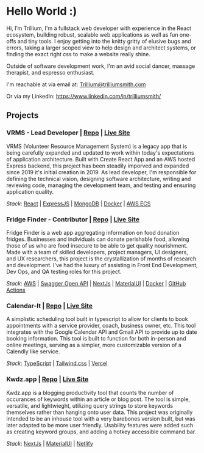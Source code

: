 # Hello World :)

Hi, I’m Trillium, I'm a fullstack web developer with experience in the React ecosystem, building robust, scalable web applications as well as fun one-offs and tiny tools. 
I enjoy getting into the knitty gritty of elusive bugs and errors, taking a larger scoped view to help design and architect systems, or finding the exact right css to make a website really shine.

Outside of software development work, I'm an avid social dancer, massage therapist, and espresso enthusiast.

I'm reachable at via email at: Trillium@trilliumsmith.com

Or via my LinkedIn: https://www.linkedin.com/in/trilliumsmith/

## Projects



### **VRMS** - Lead Developer | [Repo](https://github.com/hackforla/VRMS/) | [Live Site](https://www.vrms.io/)

VRMS (Volunteer Resource Management System) is a legacy app that is being carefully expanded and updated to work within today's expectations of application architecture.
Built with Create React App and an AWS hosted Express backend, this project has been steadily imporved and expanded since 2019 it's initial creation in 2019.
As lead developer, I'm responsible for defining the technical vision, designing software architecture, writing and reviewing code, managing the development team, and testing and ensuring application quality.

*Stack*: [React](https://react.dev/) | [ExpressJS](https://expressjs.com/) | [MongoDB](https://www.mongodb.com/)  |  [Docker](https://www.docker.com/) | [AWS ECS](https://aws.amazon.com/ecs/)



### **Fridge Finder** - Contributor | [Repo](https://github.com/CollectiveFocus) | [Live Site](https://fridgefinder.app/)

Fridge Finder is a web app aggregating information on food donation fridges. Businesses and individuals can donate perishable food, allowing those of us who are food insecure to be able to get quality nourishment.
Made with a team of skilled developers, project managers, UI designers, and UX researchers, this project is the crystallization of months of research and development.
I've had the luxury of assisting in Front End Development, Dev Ops, and QA testing roles for this project. 

*Stack*: [AWS](https://aws.amazon.com/) | [Swagger Open API](https://swagger.io/specification/) | [NextJs](https://nextjs.org/) | [MaterialUI](https://mui.com/) |  [Docker](https://www.docker.com/) | [GitHub Actions](https://github.com/features/actions)



### **Calendar-It** | [Repo](https://github.com/calendar-it/meet) | [Live Site](https://trilliummassage.la/)

A simplistic scheduling tool built in typescript to allow for clients to book appointments with a service provider, coach, business owner, etc.
This tool integrates with the Google Calendar API and Gmail API to provide up to date booking information.
This tool is built to function for both in-person and online meetings, serving as a simpler, more customizable version of a Calendly like service.

 <!-- * Encountered and resolved issues with timezone communication between client and server -->

*Stack*: [TypeScript](https://www.typescriptlang.org/) | [Tailwind.css](https://tailwindcss.com/) | [Vercel](https://vercel.com/d) 



### **Kwdz.app** | [Repo](https://github.com/Spiteless/kwdz) | [Live Site](https://kwdz.app/)

Kwdz.app is a blogging productivity tool that counts the number of occurances of keywords within an article or blog post. The tool is simple, versatile, and lightwieght, utilizing query strings to store keywords themselves rather than hanging onto user data. This project was originally intended to be an inhouse tool with a very barebones version built, but was later adapted to be more user friendly. Usability features were added such as creating keyword groups, and adding a hotkey accessible command bar.

 <!-- * Utilized higher order functions to limit the execution of the application's most resource intensive tasks  -->

*Stack*: [NextJs](https://nextjs.org/) | [MaterialUI](https://mui.com/) | [Netlify](https://www.netlify.com/) 


